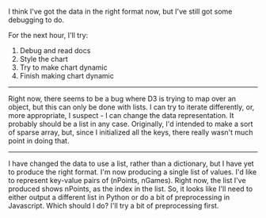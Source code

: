 I think I've got the data in the right format now, but I've still got some debugging to do. 

For the next hour, I'll try: 
1. Debug and read docs
2. Style the chart
3. Try to make chart dynamic
4. Finish making chart dynamic

---
Right now, there seems to be a bug where D3 is trying to map over an object, but this can only be done with lists. I can try to iterate differently, or, more appropriate, I suspect - I can change the data representation. It probably should be a list in any case. Originally, I'd intended to make a sort of sparse array, but, since I initialized all the keys, there really wasn't much point in doing that. 

---
I have changed the data to use a list, rather than a dictionary, but I have yet to produce the right format. I'm now producing a single list of values. I'd like to represent key-value pairs of (nPoints, nGames). Right now, the list I've produced shows nPoints, as the index in the list. So, it looks like I'll need to either output a different list in Python or do a bit of preprocessing in Javascript. Which should I do? I'll try a bit of preprocessing first. 